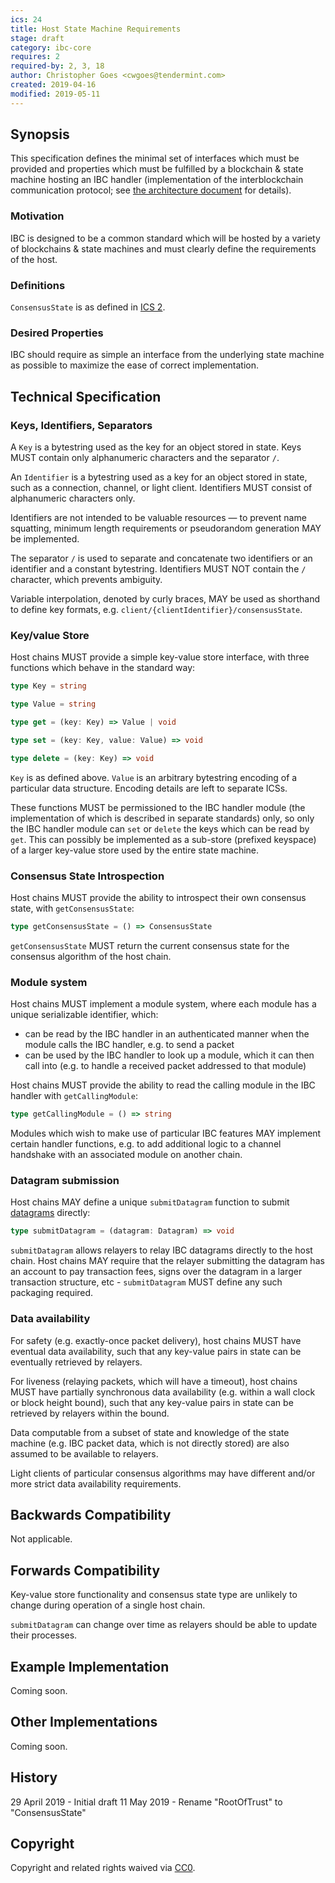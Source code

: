 ```yaml
---
ics: 24
title: Host State Machine Requirements
stage: draft
category: ibc-core
requires: 2
required-by: 2, 3, 18
author: Christopher Goes <cwgoes@tendermint.com>
created: 2019-04-16
modified: 2019-05-11
---
```


## Synopsis

This specification defines the minimal set of interfaces which must be provided and properties which must be fulfilled by a blockchain & state machine hosting an IBC handler (implementation of the interblockchain communication protocol; see [the architecture document](../../docs/ibc/1_IBC_ARCHITECTURE.md) for details).

### Motivation

IBC is designed to be a common standard which will be hosted by a variety of blockchains & state machines and must clearly define the requirements of the host.

### Definitions

`ConsensusState` is as defined in [ICS 2](../ics-2-consensus-verification).

### Desired Properties

IBC should require as simple an interface from the underlying state machine as possible to maximize the ease of correct implementation.

## Technical Specification

### Keys, Identifiers, Separators

A `Key` is a bytestring used as the key for an object stored in state. Keys MUST contain only alphanumeric characters and the separator `/`.

An `Identifier` is a bytestring used as a key for an object stored in state, such as a connection, channel, or light client. Identifiers MUST consist of alphanumeric characters only.

Identifiers are not intended to be valuable resources — to prevent name squatting, minimum length requirements or pseudorandom generation MAY be implemented.

The separator `/` is used to separate and concatenate two identifiers or an identifier and a constant bytestring. Identifiers MUST NOT contain the `/` character, which prevents ambiguity.

Variable interpolation, denoted by curly braces, MAY be used as shorthand to define key formats, e.g. `client/{clientIdentifier}/consensusState`.

### Key/value Store

Host chains MUST provide a simple key-value store interface, with three functions which behave in the standard way:

```typescript
type Key = string

type Value = string
```

```typescript
type get = (key: Key) => Value | void
```

```typescript
type set = (key: Key, value: Value) => void
```

```typescript
type delete = (key: Key) => void
```

`Key` is as defined above. `Value` is an arbitrary bytestring encoding of a particular data structure. Encoding details are left to separate ICSs.

These functions MUST be permissioned to the IBC handler module (the implementation of which is described in separate standards) only, so only the IBC handler module can `set` or `delete` the keys which can be read by `get`. This can possibly be implemented as a sub-store (prefixed keyspace) of a larger key-value store used by the entire state machine.

### Consensus State Introspection

Host chains MUST provide the ability to introspect their own consensus state, with `getConsensusState`:

```typescript
type getConsensusState = () => ConsensusState
```

`getConsensusState` MUST return the current consensus state for the consensus algorithm of the host chain.

### Module system

Host chains MUST implement a module system, where each module has a unique serializable identifier, which:
- can be read by the IBC handler in an authenticated manner when the module calls the IBC handler, e.g. to send a packet
- can be used by the IBC handler to look up a module, which it can then call into (e.g. to handle a received packet addressed to that module)

Host chains MUST provide the ability to read the calling module in the IBC handler with `getCallingModule`:

```typescript
type getCallingModule = () => string
```

Modules which wish to make use of particular IBC features MAY implement certain handler functions, e.g. to add additional logic to a channel handshake with an associated module on another chain.

### Datagram submission

Host chains MAY define a unique `submitDatagram` function to submit [datagrams](../../docs/ibc/2_IBC_TERMINOLOGY.md) directly:

```typescript
type submitDatagram = (datagram: Datagram) => void
```

`submitDatagram` allows relayers to relay IBC datagrams directly to the host chain. Host chains MAY require that the relayer submitting the datagram has an account to pay transaction fees, signs over the datagram in a larger transaction structure, etc - `submitDatagram` MUST define any such packaging required.

### Data availability

For safety (e.g. exactly-once packet delivery), host chains MUST have eventual data availability, such that any key-value pairs in state can be eventually retrieved by relayers.

For liveness (relaying packets, which will have a timeout), host chains MUST have partially synchronous data availability (e.g. within a wall clock or block height bound), such that any key-value pairs in state can be retrieved by relayers within the bound.

Data computable from a subset of state and knowledge of the state machine (e.g. IBC packet data, which is not directly stored) are also assumed to be available to relayers.

Light clients of particular consensus algorithms may have different and/or more strict data availability requirements.

## Backwards Compatibility

Not applicable.

## Forwards Compatibility

Key-value store functionality and consensus state type are unlikely to change during operation of a single host chain.

`submitDatagram` can change over time as relayers should be able to update their processes.

## Example Implementation

Coming soon.

## Other Implementations

Coming soon.

## History

29 April 2019 - Initial draft
11 May 2019 - Rename "RootOfTrust" to "ConsensusState"

## Copyright

Copyright and related rights waived via [CC0](https://creativecommons.org/publicdomain/zero/1.0/).
